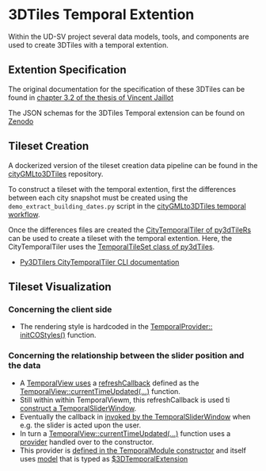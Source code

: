 # 3DTiles Temporal Extention
Within the UD-SV project several data models, tools, and components are used to create 3DTiles with a temporal extention.

## Extention Specification
The original documentation for the specification of these 3DTiles can be found in [chapter 3.2 of the thesis of Vincent Jaillot](./Jaillot2020Extract.md) 

The JSON schemas for the 3DTiles Temporal extension can be found on [Zenodo](https://zenodo.org/record/3596881) 

## Tileset Creation
A dockerized version of the tileset creation data pipeline can be found in the [cityGMLto3DTiles](https://github.com/VCityTeam/cityGMLto3DTiles) repository.

To construct a tileset with the temporal extention, first the differences between each city snapshot must be created using the `demo_extract_building_dates.py` script in the [cityGMLto3DTiles temporal workflow](https://github.com/VCityTeam/cityGMLto3DTiles/tree/master/PythonCallingDocker#running-the-temporal-tiler-workflow).

Once the differences files are created the [CityTemporalTiler of py3dTileRs](https://github.com/VCityTeam/py3dtilers/blob/master/py3dtilers/CityTiler/CityTemporalTiler.py#L4) can be used to create a tileset with the temporal extention. Here, the CityTemporalTiler uses the [TemporalTileSet class of py3dTiles](https://github.com/VCityTeam/py3dtiles/blob/Tiler/py3dtiles/temporal_extension_tileset.py#L8).

* [Py3DTilers CityTemporalTiler CLI documentation](https://github.com/VCityTeam/py3dtilers/tree/master/py3dtilers/CityTiler#citytemporaltiler-features)

## Tileset Visualization

### Concerning the client side 
* The rendering style is hardcoded in the [TemporalProvider:: initCOStyles()](https://github.com/VCityTeam/UD-Viz/blob/master/src/Widgets/Temporal/ViewModel/TemporalProvider.js#L67) function.

### Concerning the relationship between the slider position and the data
* A [TemporalView uses](https://github.com/VCityTeam/UD-Viz/blob/master/src/Widgets/Temporal/View/TemporalView.js#L46) a [refreshCallback](https://github.com/VCityTeam/UD-Viz/blob/master/src/Widgets/Temporal/View/TemporalView.js#L31) defined as the [TemporalView::currentTimeUpdated(...)](https://github.com/VCityTeam/UD-Viz/blob/master/src/Widgets/Temporal/View/TemporalView.js#L25) function.
* Still within within TemporalViewm, this refreshCallback is used ti [construct a TemporalSliderWindow](https://github.com/VCityTeam/UD-Viz/blob/master/src/Widgets/Temporal/View/TemporalView.js#L46).
* Eventually the callback in [invoked by the TemporalSliderWindow](https://github.com/VCityTeam/UD-Viz/blob/master/src/Widgets/Temporal/View/TemporalSliderWindow.js#L88) when e.g. the slider is acted upon the user.
* In turn a [TemporalView::currentTimeUpdated(...)](https://github.com/VCityTeam/UD-Viz/blob/master/src/Widgets/Temporal/View/TemporalView.js#L25) function uses a [provider](https://github.com/VCityTeam/UD-Viz/blob/master/src/Widgets/Temporal/View/TemporalView.js#L18) handled over to the constructor.
* This provider is [defined in the TemporalModule constructor](https://github.com/VCityTeam/UD-Viz/blob/master/src/Widgets/Temporal/TemporalModule.js#L23) and itself uses [model](https://github.com/VCityTeam/UD-Viz/blob/master/src/Widgets/Temporal/TemporalModule.js#L24) that is typed as [$3DTemporalExtension](https://github.com/VCityTeam/UD-Viz/blob/master/src/Widgets/Temporal/TemporalModule.js#L21)  
